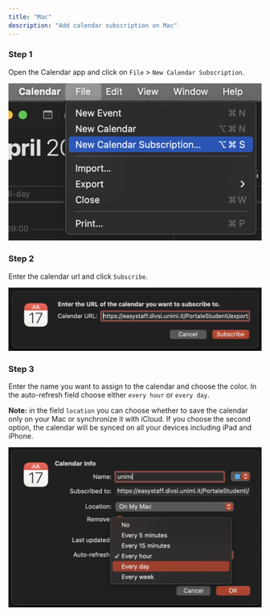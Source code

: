 ```yaml
---
title: "Mac"
description: "Add calendar subscription on Mac"
---
```


### Step 1
Open the Calendar app and click on `File` > `New Calendar Subscription`.

![1](./1.png)

### Step 2
Enter the calendar url and click `Subscribe`.

![2](./2.png)

### Step 3
Enter the name you want to assign to the calendar and choose the color. In the auto-refresh field choose either `every hour` or `every day`.

**Note:** in the field `location` you can choose whether to save the calendar only on your Mac or synchronize it with iCloud. If you choose the second option, the calendar will be synced on all your devices including iPad and iPhone.

![3](./3.png)